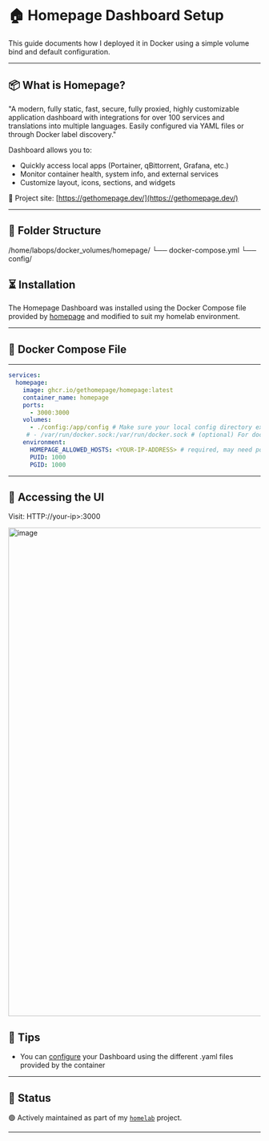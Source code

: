 # 🏠 Homepage Dashboard Setup
  
This guide documents how I deployed it in Docker using a simple volume bind and default configuration.

---

## 📦 What is Homepage?

"A modern, fully static, fast, secure, fully proxied, highly customizable application dashboard with integrations for over 100 services and translations into multiple languages. 
Easily configured via YAML files or through Docker label discovery."

Dashboard allows you to:
- Quickly access local apps (Portainer, qBittorrent, Grafana, etc.)
- Monitor container health, system info, and external services
- Customize layout, icons, sections, and widgets

🔗 Project site: [https://gethomepage.dev/](https://gethomepage.dev/)

---

## 🧱 Folder Structure

/home/labops/docker_volumes/homepage/
└── docker-compose.yml
└── config/

## ⏳ Installation

The Homepage Dashboard was installed using the Docker Compose file provided by [homepage](https://gethomepage.dev/installation/docker/) and modified to suit my homelab environment.

---

## 🐳 Docker Compose File

---
```yaml
services:
  homepage:
    image: ghcr.io/gethomepage/homepage:latest
    container_name: homepage
    ports:
      - 3000:3000
    volumes:
      - ./config:/app/config # Make sure your local config directory exists
     # - /var/run/docker.sock:/var/run/docker.sock # (optional) For docker integrations, see alternative methods
    environment:
      HOMEPAGE_ALLOWED_HOSTS: <YOUR-IP-ADDRESS> # required, may need port. See gethomepage.dev/installation/#homepage_allowed_hosts
      PUID: 1000
      PGID: 1000
```
---

## 🔐 Accessing the UI

Visit: HTTP://your-ip>:3000

<img width="1779" height="975" alt="image" src="https://github.com/user-attachments/assets/8bafcf6e-faca-472c-ad20-a549d20da586" />


## 🧠 Tips

- You can [configure](https://github.com/raoulmoise/homelab/blob/96aa2341308cd4b757560acecb7d355e4446f792/containers/homepage-dashboard/configuration.md) your Dashboard using the different .yaml files provided by the container

---

## 🚧 Status

🟢 Actively maintained as part of my [`homelab`](https://github.com/raoulmoise/homelab) project.

---
